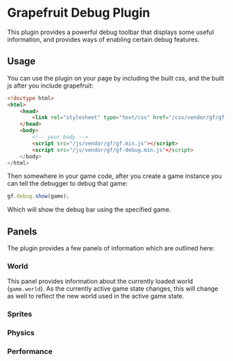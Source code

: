 # Grapefruit Debug Plugin

This plugin provides a powerful debug toolbar that displays some useful information, and provides ways
of enabling certain debug features.

## Usage

You can use the plugin on your page by including the built css, and the built js after you include grapefruit:

```html
<!doctype html>
<html>
    <head>
        <link rel="stylesheet" type="text/css" href="/css/vendor/gf/gf-debug.css"/>
    </head>
    <body>
        <!-- your body -->
        <script src="/js/vendor/gf/gf.min.js"></script>
        <script src="/js/vendor/gf/gf-debug.min.js"</script>
    </body>
</html>
```

Then somewhere in your game code, after you create a game instance you can tell the debugger to debug that game:

```js
gf.debug.show(game);
```

Which will show the debug bar using the specified game.

## Panels

The plugin provides a few panels of information which are outlined here:

### World

This panel provides information about the currently loaded world (`game.world`). As the currently active game state
changes, this will change as well to reflect the new world used in the active game state.

### Sprites

### Physics

### Performance
